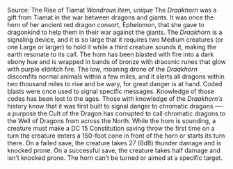Source: The Rise of Tiamat
*Wondrous item, unique*
The *Draakhorn* was a gift from Tiamat in the war between dragons and giants. It was once the horn of her ancient red dragon consort, Ephelomon, that she gave to dragonkind to help them in their war against the giants. The *Draakhorn* is a signaling device, and it is so large that it requires two Medium creatures (or one Large or larger) to hold it while a third creature sounds it, making the earth resonate to its call. The horn has been blasted with fire into a dark ebony hue and is wrapped in bands of bronze with draconic runes that glow with purple eldritch fire.
The low, moaning drone of the *Draakhorn* discomfits normal animals within a few miles, and it alerts all dragons within two thousand miles to rise and be wary, for great danger is at hand. Coded blasts were once used to signal specific messages. Knowledge of those codes has been lost to the ages.
Those with knowledge of the *Draakhorn’s* history know that it was first built to signal danger to chromatic dragons —- a purpose the Cult of the Dragon has corrupted to call chromatic dragons to the Well of Dragons from across the North.
While the horn is sounding, a creature must make a DC 15 Constitution saving throw the first time on a turn the creature enters a 150-foot cone in front of the horn or starts its turn there. On a failed save, the creature takes 27 (6d8) thunder damage and is knocked prone. On a successful save, the creature takes half damage and isn’t knocked prone. The horn can’t be turned or aimed at a specific target.
